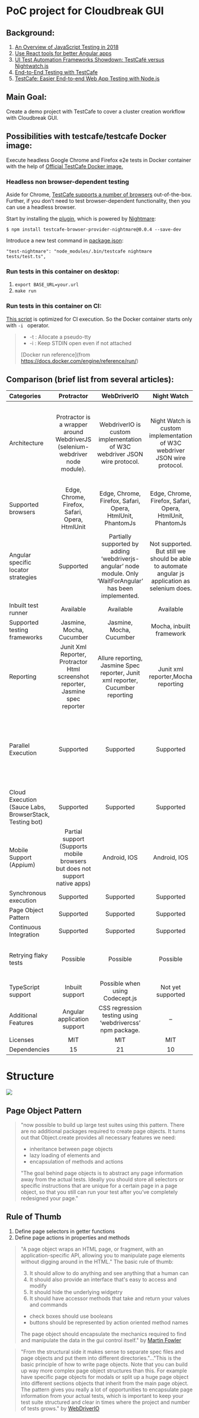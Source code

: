 # PoC project for Cloudbreak GUI

## Background:
1. [An Overview of JavaScript Testing in 2018](https://medium.com/welldone-software/an-overview-of-javascript-testing-in-2018-f68950900bc3)
2. [Use React tools for better Angular apps](https://medium.com/@martin_hotell/use-react-tools-for-better-angular-apps-b0f14f3f8114)
3. [UI Test Automation Frameworks Showdown: TestCafé versus Nightwatch.js](http://www.pqatesting.com/our_ideas/blog/u)
4. [End-to-End Testing with TestCafe](http://mherman.org/testcafe-example/#1)
5. [TestCafe: Easier End-to-end Web App Testing with Node.js](https://www.sitepoint.com/testcafe-easier-end-end-web-app-testing-node-js/)

## Main Goal:
Create a demo project with TestCafe to cover a cluster creation workflow with Cloudbreak GUI.

## Possibilities with testcafe/testcafe Docker image:
Execute headless Google Chrome and Firefox e2e tests in Docker container with the help of [Official TestCafe Docker image.](https://hub.docker.com/r/testcafe/testcafe/)

### Headless non browser-dependent testing 
    
Aside for Chrome, [TestCafe supports a number of browsers](http://devexpress.github.io/testcafe/documentation/using-testcafe/common-concepts/browsers/browser-support.html#officially-supported-browsers) out-of-the-box. Further, if you don’t need to test browser-dependent functionality, then you can use a headless browser.
    
Start by installing the [plugin](https://github.com/ryx/testcafe-browser-provider-nightmare), which is powered by [Nightmare](https://github.com/segmentio/nightmare):
```    
$ npm install testcafe-browser-provider-nightmare@0.0.4 --save-dev
```    
Introduce a new test command in [package.json](package.json):
```    
"test-nightmare": "node_modules/.bin/testcafe nightmare tests/test.ts",
```

### Run tests in this container on desktop:
1. ```export BASE_URL=your.url```
2. ```make run```

### Run tests in this container on CI:
[This script](scripts/run-e2e-tests.sh) is optimized for CI execution. So the Docker container starts only with `-i ` operator.

>  * -t  : Allocate a pseudo-tty
>  * -i  : Keep STDIN open even if not attached
>
>  [Docker run reference](from https://docs.docker.com/engine/reference/run/)

## Comparison (brief list from several articles):

|Categories|Protractor|WebDriverIO|Night Watch|TestCafe|
|:---------|:--------:|:---------:|:---------:|:------:|
|Architecture|Protractor is a wrapper around WebdriverJS (selenium-webdriver node module).|WebdriverIO is custom implementation of W3C webdriver JSON wire protocol.|Night Watch is custom implementation of W3C webdriver JSON wire protocol.|TestCafe uses a URL-rewriting proxy instead of WebDriver. This proxy injects the driver script that emulates user actions into the tested page. This way TestCafe can do everything required for the testing: it can emulate user actions, authentication, run its own scripts & etc.|
|Supported browsers|Edge, Chrome, Firefox, Safari, Opera, HtmlUnit|Edge, Chrome, Firefox, Safari, Opera, HtmlUnit, PhantomJs|Edge, Chrome, Firefox, Safari, Opera, HtmlUnit, PhantomJs|Edge, Chrome, Firefox, Safari, Opera (works with any browser that supports HTML5 without any plugins)|
|Angular specific locator strategies|Supported|Partially supported by adding ‘webdriverjs-angular’ node module. Only ‘WaitForAngular’ has been implemented.|Not supported. But still we should be able to automate angular js application as selenium does.|Supported|
|Inbuilt test runner|Available|Available|Available|Available|
|Supported testing frameworks|Jasmine, Mocha, Cucumber|Jasmine, Mocha, Cucumber|Mocha, inbuilt framework|inbuilt framework|
|Reporting|Junit Xml Reporter, Protractor Html screenshot reporter, Jasmine spec reporter|Allure reporting, Jasmine Spec reporter, Junit xml reporter, Cucumber reporting|Junit xml reporter,Mocha reporting|spec,list,minimal,xUnit,JSON|
|Parallel Execution|Supported|Supported|Supported|Only Concurrency (is an optional mode that allows you to invoke multiple instances of the same browser. These instances constitute the pool of browsers against which tests run concurrently, i.e. each test runs in the first free instance.)|
|Cloud Execution (Sauce Labs, BrowserStack, Testing bot)|Supported|Supported|Supported|Supported|
|Mobile Support (Appium)|Partial support (Supports mobile browsers but does not support native apps)|Android, IOS|Android, IOS|Android, IOS (can run on mobile devices by default, without requiring custom configuration)|
|Synchronous execution|Supported|Supported|Supported|Supported|
|Page Object Pattern|Supported|Supported|Supported|Supported|
|Continuous Integration|Supported|Supported|Supported|Supported|
|Retrying flaky tests|Possible|Possible|Possible|Possible (With enabling the quarantine mode for tests that fail. In this mode, a failed test is executed several more times.)|
|TypeScript support|Inbuilt support|Possible when using Codecept.js|Not yet supported|Inbuilt support|
|Additional Features|Angular application support|CSS regression testing using ‘webdrivercss’ npm package.|–|Plug-in Free Testing (after install, immediately functional), nice async/await syntax|
|Licenses|MIT|MIT|MIT|MIT|
|Dependencies|15|21|10|62|

# Structure
![](utils/images/Cloud%20GUI%20Test%20Structure.png)

## Page Object Pattern

> "now possible to build up large test suites using this pattern. There are no additional packages required to create page objects. It turns out that Object.create provides all necessary features we need:
>
> * inheritance between page objects
> * lazy loading of elements and
> * encapsulation of methods and actions
>
> "The goal behind page objects is to abstract any page information away from the actual tests. Ideally you should store all selectors or specific instructions that are unique for a certain page in a page object, so that you still can run your test after you’ve completely redesigned your page."

## Rule of Thumb
1. Define page selectors in getter functions
2. Define page actions in properties and methods

> "A page object wraps an HTML page, or fragment, with an application-specific API, allowing you to manipulate page elements without digging around in the HTML."
> The basic rule of thumb:
>
> 3. It should allow to do anything and see anything that a human can
> 4. It should also provide an interface that's easy to access and modify
> 5. It should hide the underlying widgetry
> 6. It should have accessor methods that take and return your values and commands
>   * check boxes should use booleans
>   * buttons should be represented by action oriented method names
>
> The page object should encapsulate the mechanics required to find and manipulate the data in the gui control itself." by [Martin Fowler](http://martinfowler.com/bliki/PageObject.html)

> "From the structural side it makes sense to separate spec files and page objects and put them into different directories."…"This is the basic principle of how to write page objects. Note that you can build up way more complex page object structures than this. For example have specific page objects for modals or split up a huge page object into different sections objects that inherit from the main page object. The pattern gives you really a lot of opportunities to encapsulate page information from your actual tests, which is important to keep your test suite structured and clear in times where the project and number of tests grows." by [WebDriverIO](http://webdriver.io/guide/testrunner/pageobjects.html)

